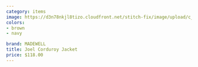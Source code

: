 ```yaml
---
category: items
image: https://d3n78nkjl8tizo.cloudfront.net/stitch-fix/image/upload/c_scale,h_500/e_trim:9/f_auto,q_auto/e_replace_color:f2f3f4:300:ffffff/v1675973866/tjbecpacggpatafcjqsd.jpg
colors: 
- brown
- navy

brand: MADEWELL
title: Joel Corduroy Jacket
price: $118.00
---
```



